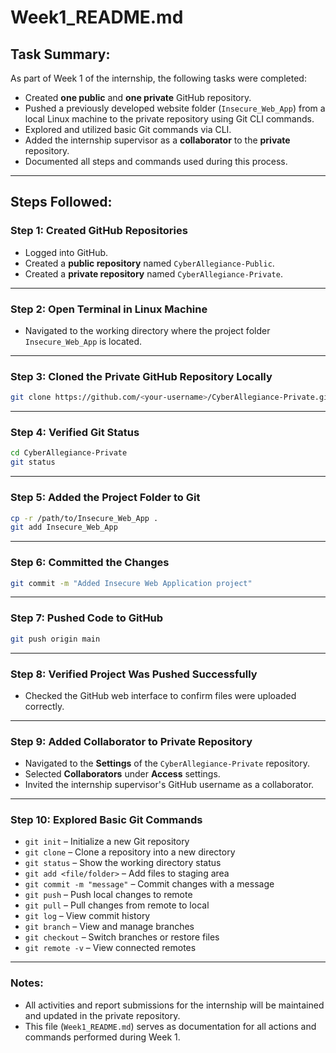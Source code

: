
# Week1_README.md

## Task Summary:
As part of Week 1 of the internship, the following tasks were completed:

- Created **one public** and **one private** GitHub repository.
- Pushed a previously developed website folder (`Insecure_Web_App`) from a local Linux machine to the private repository using Git CLI commands.
- Explored and utilized basic Git commands via CLI.
- Added the internship supervisor as a **collaborator** to the **private** repository.
- Documented all steps and commands used during this process.

---

## Steps Followed:

### Step 1: Created GitHub Repositories

- Logged into GitHub.
- Created a **public repository** named `CyberAllegiance-Public`.
- Created a **private repository** named `CyberAllegiance-Private`.

---

### Step 2: Open Terminal in Linux Machine

- Navigated to the working directory where the project folder `Insecure_Web_App` is located.

---

### Step 3: Cloned the Private GitHub Repository Locally

```bash
git clone https://github.com/<your-username>/CyberAllegiance-Private.git
```

---

### Step 4: Verified Git Status

```bash
cd CyberAllegiance-Private
git status
```

---

### Step 5: Added the Project Folder to Git

```bash
cp -r /path/to/Insecure_Web_App .
git add Insecure_Web_App
```

---

### Step 6: Committed the Changes

```bash
git commit -m "Added Insecure Web Application project"
```

---

### Step 7: Pushed Code to GitHub

```bash
git push origin main
```

---

### Step 8: Verified Project Was Pushed Successfully

- Checked the GitHub web interface to confirm files were uploaded correctly.

---

### Step 9: Added Collaborator to Private Repository

- Navigated to the **Settings** of the `CyberAllegiance-Private` repository.
- Selected **Collaborators** under **Access** settings.
- Invited the internship supervisor's GitHub username as a collaborator.

---

### Step 10: Explored Basic Git Commands

- `git init` – Initialize a new Git repository
- `git clone` – Clone a repository into a new directory
- `git status` – Show the working directory status
- `git add <file/folder>` – Add files to staging area
- `git commit -m "message"` – Commit changes with a message
- `git push` – Push local changes to remote
- `git pull` – Pull changes from remote to local
- `git log` – View commit history
- `git branch` – View and manage branches
- `git checkout` – Switch branches or restore files
- `git remote -v` – View connected remotes

---

### Notes:

- All activities and report submissions for the internship will be maintained and updated in the private repository.
- This file (`Week1_README.md`) serves as documentation for all actions and commands performed during Week 1.

